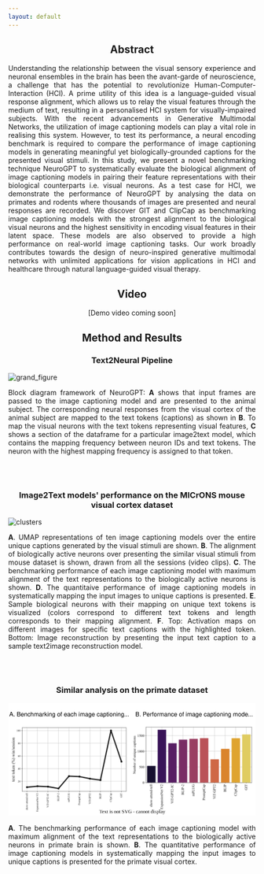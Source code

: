 ```yaml
---
layout: default
---
```


<h2 style="text-align: center;">Abstract</h2>
<p style="text-align: justify">Understanding the relationship between the visual sensory experience and neuronal ensembles in the brain has been the avant-garde of neuroscience, a challenge that has the potential to revolutionize Human-Computer-Interaction (HCI). A prime utility of this idea is a language-guided visual response alignment, which allows us to relay the visual features through the medium of text, resulting in a personalised HCI system for visually-impaired subjects. With the recent advancements in Generative Multimodal Networks, the utilization of image captioning models can play a vital role in realising this system. However, to test its performance, a neural encoding benchmark is required to compare the performance of image captioning models in generating meaningful yet biologically-grounded captions for the presented visual stimuli. In this study, we present a novel benchmarking technique NeuroGPT to systematically evaluate the biological alignment of image captioning models in pairing their feature representations with their biological counterparts i.e. visual neurons. As a test case for HCI, we demonstrate the performance of NeuroGPT by analysing the data on primates and rodents where thousands of images are presented and neural responses are recorded. We discover GIT and ClipCap as benchmarking image captioning models with the strongest alignment to the biological visual neurons and the highest sensitivity in encoding visual features in their latent space. These models are also observed to provide a high performance on real-world image captioning tasks. Our work broadly contributes towards the design of neuro-inspired generative multimodal networks with unlimited applications for vision applications in HCI and healthcare through natural language-guided visual therapy.</p>

<h2 style="text-align: center;">Video</h2>
<p style="text-align: center">[Demo video coming soon]</p>

<h2 style="text-align: center;">Method and Results</h2>


<h3 style="text-align: center">Text2Neural Pipeline</h3>

![grand_figure](assets/svg/fig1.svg)
<p style="text-align: justify">Block diagram framework of NeuroGPT: <strong>A</strong> shows that input frames are passed to the image captioning model and are presented to the animal subject. The corresponding neural responses from the visual cortex of the animal subject are mapped to the text tokens (captions) as shown in <strong>B</strong>. To map the visual neurons with the text tokens representing visual features, <strong>C</strong> shows a section of the dataframe for a particular image2text model, which contains the mapping frequency between neuron IDs and text tokens. The neuron with the highest mapping frequency is assigned to that token.</p>

<br />
<br />


<h3 style="text-align: center">Image2Text models' performance on the MICrONS mouse visual cortex dataset</h3>

![clusters](assets/svg/fig2.svg)
<p style="text-align: justify"><strong>A</strong>. UMAP representations of ten image captioning models over the entire unique captions generated by the visual stimuli are shown. <strong>B</strong>. The alignment of biologically active neurons over presenting the similar visual stimuli from mouse dataset is shown, drawn from all the sessions (video clips). <strong>C</strong>. The benchmarking performance of each image captioning model with maximum alignment of the text representations to the biologically active neurons is shown. <strong>D</strong>. The quantitaive performance of image captioning models in systematically mapping the input images to unique captions is presented. <strong>E</strong>. Sample biological neurons with their mapping on unique text tokens is visualized (colors correspond to different text tokens and length corresponds to their mapping alignment. <strong>F</strong>. Top: Activation maps on different images for specific text captions with the highlighted token. Bottom: Image reconstruction by presenting the input text caption to a sample text2image reconstruction model.</p>

<br />
<br />


<h3 style="text-align: center">Similar analysis on the primate dataset</h3>

![text2neural](assets/svg/fig3.svg)
<p style="text-align: justify"><strong>A</strong>. The benchmarking performance of each image captioning model with maximum alignment of the text representations to the biologically active neurons in primate brain is shown. <strong>B</strong>. The quantitative performance of image captioning models in systematically mapping the input images to unique captions is presented for the primate visual cortex.</p>

<br />
<br />


<!-- <script type="text/javascript" src="https://viewer.diagrams.net/js/viewer-static.min.js"></script> -->
